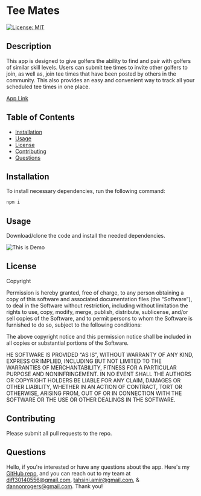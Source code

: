 # Tee Mates
  
  [![License: MIT](https://img.shields.io/badge/License-MIT-brightgreen.svg)](https://opensource.org/licenses/MIT)

  ## Description
  
  This app is designed to give golfers the ability to find and pair with golfers of similar skill levels. Users can submit tee times to invite other golfers to join, as well as, join tee times that have been posted by others in the community. This also provides an easy and convenient way to track all your scheduled tee times in one place.

  [App Link](https://lit-oasis-88637.herokuapp.com/)
  
  ## Table of Contents
  
  - [Installation](#installation)
  - [Usage](#usage)
  - [License](#license)
  - [Contributing](#contributing)
  - [Questions](#questions)
  
  ## Installation
  
  To install necessary dependencies, run the following command:
  
  ```bash
  npm i
  ```
  
  ## Usage
  
  Download/clone the code and install the needed dependencies.

  ![This is Demo](https://i.imgur.com/hXkzaXq.png)

  ## License
  
  
Copyright

Permission is hereby granted, free of charge, to any person obtaining a copy of this software and associated documentation files (the “Software”), to deal in the Software without restriction, including without limitation the rights to use, copy, modify, merge, publish, distribute, sublicense, and/or sell copies of the Software, and to permit persons to whom the Software is furnished to do so, subject to the following conditions:
      
The above copyright notice and this permission notice shall be included in all copies or substantial portions of the Software.
      
HE SOFTWARE IS PROVIDED “AS IS”, WITHOUT WARRANTY OF ANY KIND, EXPRESS OR IMPLIED, INCLUDING BUT NOT LIMITED TO THE WARRANTIES OF MERCHANTABILITY, FITNESS FOR A PARTICULAR PURPOSE AND NONINFRINGEMENT. IN NO EVENT SHALL THE AUTHORS OR COPYRIGHT HOLDERS BE LIABLE FOR ANY CLAIM, DAMAGES OR OTHER LIABILITY, WHETHER IN AN ACTION OF CONTRACT, TORT OR OTHERWISE, ARISING FROM, OUT OF OR IN CONNECTION WITH THE SOFTWARE OR THE USE OR OTHER DEALINGS IN THE SOFTWARE.
  
  ## Contributing

  Please submit all pull requests to the repo.
  
  ## Questions
  
  Hello, if you're interested or have any questions about the app. Here's my [GitHub repo](https://github.com/diff30140556), and you can reach out to my team at diff30140556@gmail.com, tahsini.amir@gmail.com, & dannonrogers@gmail.com. Thank you!